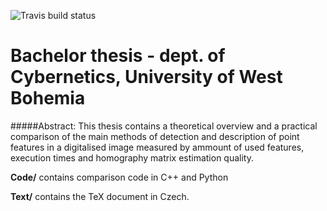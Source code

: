 
![Travis build status](https://travis-ci.org/PetrBarborka/BPrace.svg?branch=master "Build status")

# Bachelor thesis - dept. of Cybernetics, University of West Bohemia

#####Abstract:
This thesis contains a theoretical overview and a practical comparison of the main methods of detection and description of point features in a digitalised image measured by ammount of used features, execution times and homography matrix estimation quality.


**Code/** contains comparison code in C++ and Python

**Text/** contains the TeX document in Czech.
